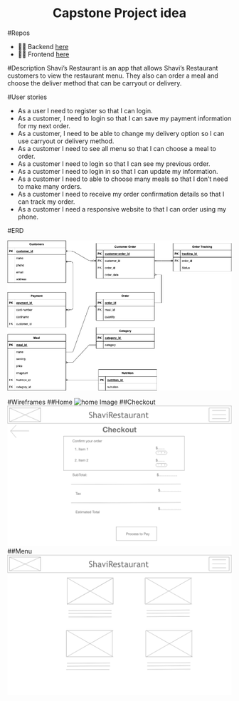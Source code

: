 
<h1 align="center">Capstone Project idea</h1>



#Repos
- 👨‍💻 Backend  [here](git@github.com:diaba/shaviRestaurant-server.git)
- 👨‍💻 Frontend  [here](git@github.com:diaba/shaviRestaurant-client.git)


#Description
Shavi’s Restaurant is an app that allows Shavi’s Restaurant customers to view the restaurant menu. They also can order a meal and choose the deliver method that can be carryout or delivery.

#User stories

-	As a user I need to register so that I can login.
-	As a customer, I need to login so that I can save my payment information for my next order.
-	As a customer, I need to be able to change my delivery option so I can use carryout or delivery method.
-	As a customer I need to see all menu so that I can choose a meal to order.
-	As a customer I need to login so that I can see my previous order.
-	As a customer I need to login in so that I can update my information.
-	As a customer I need to able to choose many meals so that I don’t need to make many orders.
-	As a customer I need to receive my order confirmation details so that I can track my order.
-	As a customer I need a responsive website to that I can order using my phone.


#ERD

![ERD Image](https://github.com/diaba/shaviRestaurant-server/blob/main/ShaviDb.drawio.png?raw=true "Project ERD")

#Wireframes
##Home
![home Image](https://github.com/diaba/shaviRestaurant-client/blob/main/wireframes/Home%20-%20item%201%20%E2%80%93%201.png?raw=true "Project wireframe")
##Checkout
![checkout Image]( https://github.com/diaba/shaviRestaurant-client/blob/main/wireframes/Home%20-%20Checkout.png?raw=true "Project Start ERD")
##Menu
![menu Image](https://github.com/diaba/shaviRestaurant-client/blob/main/wireframes/Home%20-%20items%201.png?raw=true "Project wareframe")

